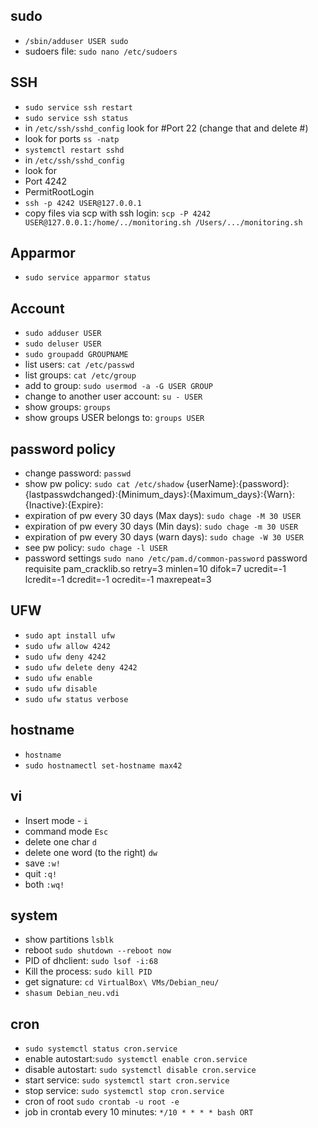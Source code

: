 
## sudo
- `/sbin/adduser USER sudo`
- sudoers file: `sudo nano /etc/sudoers`

## SSH
- `sudo service ssh restart`
- `sudo service ssh status`
- in `/etc/ssh/sshd_config` look for #Port 22 (change that and delete #)
- look for ports `ss -natp`
- `systemctl restart sshd`
- in `/etc/ssh/sshd_config`
- look for
- Port 4242
- PermitRootLogin
- `ssh -p 4242 USER@127.0.0.1`
- copy files via scp with ssh login: `scp -P 4242 USER@127.0.0.1:/home/../monitoring.sh /Users/.../monitoring.sh`

## Apparmor
- `sudo service apparmor status`

## Account
- `sudo adduser USER`
- `sudo deluser USER`
- `sudo groupadd GROUPNAME`
- list users: `cat /etc/passwd`
- list groups: `cat /etc/group`
- add to group: `sudo usermod -a -G USER GROUP`
- change to another user account: `su - USER`
- show groups: `groups`
- show groups USER belongs to: `groups USER`

## password policy
- change password: `passwd`
- show pw policy: `sudo cat /etc/shadow`  {userName}:{password}:{lastpasswdchanged}:{Minimum_days}:{Maximum_days}:{Warn}:{Inactive}:{Expire}:
- expiration of pw every 30 days (Max days): `sudo chage -M 30 USER`
- expiration of pw every 30 days (Min days): `sudo chage -m 30 USER`
- expiration of pw every 30 days (warn days): `sudo chage -W 30 USER`
- see pw policy: `sudo chage -l USER`
- password settings `sudo nano /etc/pam.d/common-password`
password   requisite    pam_cracklib.so retry=3 minlen=10 difok=7 ucredit=-1 lcredit=-1 dcredit=-1 ocredit=-1 maxrepeat=3


## UFW
- `sudo apt install ufw`
- `sudo ufw allow 4242`
- `sudo ufw deny 4242`
- `sudo ufw delete deny 4242`
- `sudo ufw enable`
- `sudo ufw disable`
- `sudo ufw status verbose`

## hostname
- `hostname`
- `sudo hostnamectl set-hostname max42`

## vi
- Insert mode - `i`
- command mode `Esc`
- delete one char `d`
- delete one word (to the right) `dw`
- save `:w!`
- quit `:q!`
- both `:wq!`

## system
- show partitions `lsblk`
- reboot `sudo shutdown --reboot now`
- PID of dhclient: `sudo lsof -i:68`
- Kill the process: `sudo kill PID`
- get signature: `cd VirtualBox\ VMs/Debian_neu/`
- `shasum Debian_neu.vdi`

## cron
- `sudo systemctl status cron.service`
- enable autostart:`sudo systemctl enable cron.service`
- disable autostart: `sudo systemctl disable cron.service`
- start service: `sudo systemctl start cron.service`
- stop service: `sudo systemctl stop cron.service`
- cron of root `sudo crontab -u root -e`
- job in crontab every 10 minutes: `*/10 * * * * bash ORT` 
